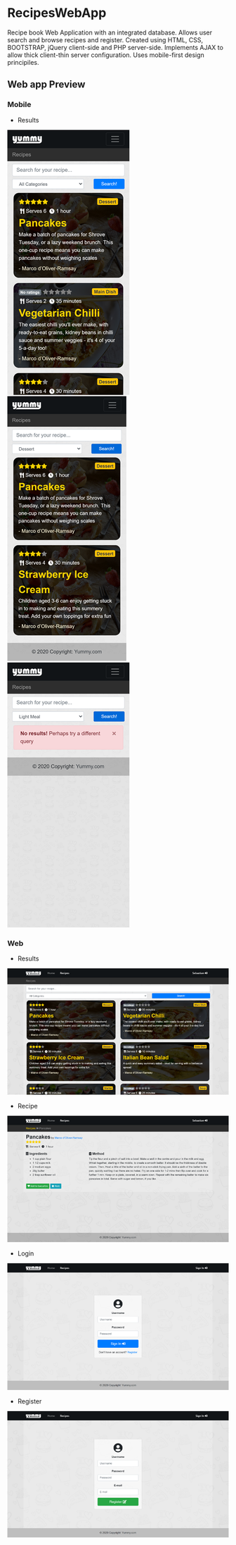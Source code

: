 # RecipesWebApp

Recipe book Web Application with an integrated database. Allows user search and browse recipes and register.
Created using HTML, CSS, BOOTSTRAP, jQuery client-side and PHP server-side. Implements AJAX to allow thick client-thin server configuration.
Uses mobile-first design principiles.

## Web app Preview

### Mobile

* Results

![alt text](./img/screenshots/recipes_mobile.png?raw=true)   ![alt text](./img/screenshots/results_mobile.png?raw=true)   ![alt text](./img/screenshots/noresults_mobile.png?raw=true)

### Web

* Results

![alt text](./img/screenshots/recipes_web.png?raw=true)

* Recipe

![alt text](./img/screenshots/recipe_web.png?raw=true)

* Login 

![alt text](./img/screenshots/login_web.png?raw=true)

* Register

![alt text](./img/screenshots/register_web.png?raw=true)
